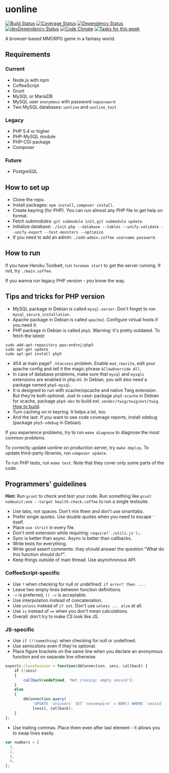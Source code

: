 uonline
=======

[![Build Status](https://travis-ci.org/uonline/uonline.png?branch=master)](https://travis-ci.org/uonline/uonline) [![Coverage Status](https://coveralls.io/repos/uonline/uonline/badge.png?branch=master)](https://coveralls.io/r/uonline/uonline?branch=master) [![Dependency Status](https://david-dm.org/uonline/uonline.png)](https://david-dm.org/uonline/uonline) [![devDependency Status](https://david-dm.org/uonline/uonline/dev-status.png)](https://david-dm.org/uonline/uonline#info=devDependencies)  [![Code Climate](https://codeclimate.com/github/uonline/uonline.png)](https://codeclimate.com/github/uonline/uonline) [![Tasks for this week](https://badge.waffle.io/uonline/uonline.png?label=this%20week&title=Tasks)](http://waffle.io/uonline/uonline)

A browser-based MMORPG game in a fantasy world.


Requirements
------------

### Current

* Node.js with npm
* CoffeeScript
* Grunt
* MySQL or MariaDB
* MySQL user `anonymous` with password `nopassword`
* Two MySQL databases: `uonline` and `uonline_test`

### Legacy

* PHP 5.4 or higher
* PHP-MySQL module
* PHP-CGI package
* Composer

### Future

* PostgreSQL


How to set up
-------------

* Clone the repo.
* Install packages: `npm install`, `composer install`.
* Create keyring (for PHP). You can run almost any PHP file to get help on format.
* Fetch submodules: `git submodule init`, `git submodule update`.
* Initialize database: `./init.php --database --tables --unify-validate --unify-export --test-monsters --optimize`.
* If you need to add an admin: `./add-admin.coffee username password`.


How to run
----------

If you have Heroku Toolbelt, run `foreman start` to get the server running. If not, try `./main.coffee`.

If you wanna run legacy PHP version - you know the way.


Tips and tricks for PHP version
-------------------------------

* MySQL package in Debian is called `mysql-server`. Don't forget to run `mysql_secure_installation`.
* Apache package in Debian is called `apache2`. Configure virtual hosts if you need it.
* PHP package in Debian is called `php5`. Warning: it's pretty outdated. To fetch the latest:

```
sudo add-apt-repository ppa:ondrej/php5
sudo apt-get update
sudo apt-get install php5
```

* 404 at main page? `.htaccess` problem. Enable `mod_rewrite`, edit your apache config and tell it the magic phrase `AllowOverride All`.
* In case of database problems, make sure that `mysql` and `mysqli` extensions are enabled in php.ini. In Debian, you will also need a package named `php5-mysql`.
* It is designed to run with xcache/opcache and native Twig extension. But they're both optional. Just in case: package `php5-xcache` in Debian for xcache, package `php5-dev` to build ext. `vendor/twig/twig/ext/twig`. [How to build](http://twig.sensiolabs.org/doc/intro.html#installing-the-c-extension).
* Turn caching on in keyring. It helps a lot, too.
* And the last. If you want to see code coverage reports, install xdebug (package `php5-xdebug` in Debian).

If you experience problems, try to run `make diagnose` to diagnose the most common problems.

To correctly update uonline on production server, try `make deploy`. To update third-party libraries, run `composer update`.

To run PHP tests, run `make test`. Note that they cover only some parts of the code.


Programmers' guidelines
-----------------------

**Hint:** Run `grunt` to check and test your code. Run something like `grunt nodeunit:one --target health-check.coffee` to run a single testsuite.

* Use tabs, not spaces. Don't mix them and don't use smarttabs.
* Prefer single quotes. Use double quotes when you need to escape `'` itself.
* Place `use strict` in every file.
* Don't omit extension while requiring: `require('./utils.js');`.
* Sync is better than async. Async is better than callbacks.
* Write tests for everything.
* Write good assert comments: they should answer the question "What do this function should do?".
* Keep things outside of main thread. Use asynchronous API.


### CoffeeScript-specific

* Use `?` when checking for null or undefined: `if error? then ...`.
* Leave two empty lines between function definitions.
* `->` is preferred, `() ->` is acceptable.
* Use interpolation instead of concatenation.
* Use `unless` instead of `if not`. Don't use `unless ... else` at all.
* Use `is` instead of `==` when you don't mean calculations.
* Overall: don't try to make CS look like JS.


### JS-specific

* Use `if (!!something)` when checking for null or undefined.
* Use semicolons even if they're optional.
* Place figure brackets on the same line when you declare an anonymous function and on separate line otherwise.

```js
exports.closeSession = function(dbConnection, sess, callback) {
	if (!sess)
	{
		callback(undefined, 'Not closing: empty sessid');
	}
	else
	{
		dbConnection.query(
			'UPDATE `uniusers` SET `sessexpire` = NOW() WHERE `sessid` = ?',
			[sess], callback);
	}
};
```

* Use trailing commas. Place them even after last element - it allows you to swap lines easily.

```js
var numbers = [
  1,
  2,
  3,
  4,
];
```
